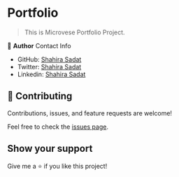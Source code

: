 # Portfolio
> This is Microvese Portfolio Project.


👤 **Author**
Contact Info

- GitHub: [Shahira Sadat](https://github.com/shahira-sadat)
- Twitter: [Shahira Sadat](https://twitter.com/SadatShahira)
- Linkedin: [Shahira Sadat](https://www.linkedin.com/in/shahira-sadat-49b402199)


## 🤝 Contributing

Contributions, issues, and feature requests are welcome!

Feel free to check the [issues page](../../issues/).

## Show your support

Give me a ⭐️ if you like this project!

